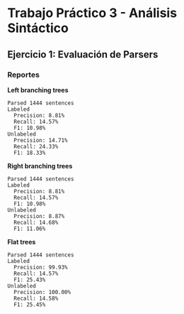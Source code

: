 # Trabajo Práctico 3 - Análisis Sintáctico

## Ejercicio 1: Evaluación de Parsers


### **Reportes**

**Left branching trees**

```
Parsed 1444 sentences
Labeled
  Precision: 8.81%
  Recall: 14.57%
  F1: 10.98%
Unlabeled
  Precision: 14.71%
  Recall: 24.33%
  F1: 18.33%
```

**Right branching trees**

```
Parsed 1444 sentences
Labeled
  Precision: 8.81%
  Recall: 14.57%
  F1: 10.98%
Unlabeled
  Precision: 8.87%
  Recall: 14.68%
  F1: 11.06%
```


**Flat trees**

```
Parsed 1444 sentences
Labeled
  Precision: 99.93%
  Recall: 14.57%
  F1: 25.43%
Unlabeled
  Precision: 100.00%
  Recall: 14.58%
  F1: 25.45%
```
